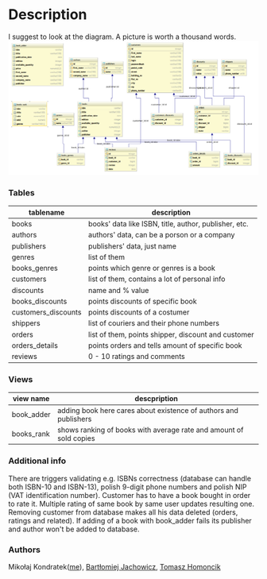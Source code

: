 # Description
I suggest to look at the diagram. A picture is worth a thousand words.
![diagram](diagram.png?raw=true)

### Tables
|tablename|description|
|----------|----------|
|books|books' data like ISBN, title, author, publisher, etc.|
|authors|authors' data, can be a porson or a company|
|publishers|publishers' data, just name|
|genres|list of them|
|books_genres|points which genre or genres is a book|
|customers|list of them, contains a lot of personal info|
|discounts|name and % value|
|books_discounts|points discounts of specific book|
|customers_discounts|points discounts of a costumer|
|shippers|list of couriers and their phone numbers|
|orders|list of them, points shipper, discount and customer|
|orders_details|points orders and tells amount of specific book|
|reviews|0 - 10 ratings and comments|
### Views
|view name|descpription|
|-|-|
|book_adder|adding book here cares about existence of authors and publishers|
|books_rank|shows ranking of books with average rate and amount of sold copies|

### Additional info
There are triggers validating e.g. ISBNs correctness (database can handle both ISBN-10 and ISBN-13), polish 9-digit phone numbers and polish NIP (VAT identification number).
Customer has to have a book bought in order to rate it. Multiple rating of same book by same user updates resulting one.
Removing customer from database makes all his data deleted (orders, ratings and related).
If adding of a book with book_adder fails its publisher and author won't be added to database.
### Authors
Mikołaj Kondratek([me](https://github.com/mkondratek/)), [Bartłomiej Jachowicz](https://github.com/BartekJachowicz), [Tomasz Homoncik](https://github.com/thomoncik)
